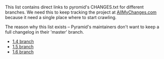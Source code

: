 This list contains direct links to pyromid's CHANGES.txt for different branches.
We need this to keep tracking the project at [AllMyChanges.com](https://allmychanges.com)
because it need a single place where to start crawling.

The reason why this list exists – Pyramid's maintainers don't want to keep a full
changelog in their 'master' branch.

* [1.4 branch](https://raw.githubusercontent.com/Pylons/pyramid/1.4-branch/CHANGES.txt)
* [1.5 branch](https://raw.githubusercontent.com/Pylons/pyramid/1.5-branch/CHANGES.txt)
* [1.6 branch](https://raw.githubusercontent.com/Pylons/pyramid/1.6-branch/CHANGES.txt)
